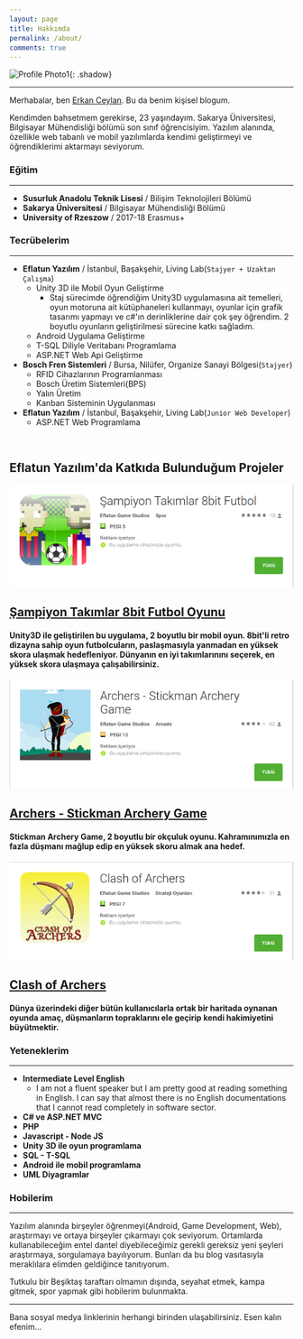 ```yaml
---
layout: page
title: Hakkımda
permalink: /about/
comments: true
---
```


![Profile Photo1]({{site.baseurl}}/assets/images/13.jpeg){: .shadow}
<br/>

-----

Merhabalar, ben [Erkan Ceylan][erkanceylan]. Bu da benim kişisel blogum.

Kendimden bahsetmem gerekirse, 23 yaşındayım. Sakarya Üniversitesi, Bilgisayar Mühendisliği bölümü son sınıf öğrencisiyim. Yazılım alanında, özellikle web tabanlı ve mobil yazılımlarda kendimi geliştirmeyi ve öğrendiklerimi aktarmayı seviyorum. 

### Eğitim
-----  
- __Susurluk Anadolu Teknik Lisesi__ / Bilişim Teknolojileri Bölümü
- __Sakarya Üniversitesi__ / Bilgisayar Mühendisliği Bölümü
- __University of Rzeszow__ / 2017-18 Erasmus+  

### Tecrübelerim
-----
- __Eflatun Yazılım__ / İstanbul, Başakşehir, Living Lab(`Stajyer + Uzaktan Çalışma`)
    - Unity 3D ile Mobil Oyun Geliştirme
		- Staj sürecimde öğrendiğim Unity3D uygulamasına ait temelleri, oyun motoruna ait kütüphaneleri kullanmayı, oyunlar için grafik tasarımı yapmayı ve c#'ın derinliklerine dair çok şey öğrendim. 2 boyutlu oyunların geliştirilmesi sürecine katkı sağladım.
	- Android Uygulama Geliştirme
	- T-SQL Diliyle Veritabanı Programlama
	- ASP.NET Web Api Geliştirme
- __Bosch Fren Sistemleri__ / Bursa, Nilüfer, Organize Sanayi Bölgesi(`Stajyer`)
	- RFID Cihazlarının Programlanması
	- Bosch Üretim Sistemleri(BPS)
	- Yalın Üretim
	- Kanban Sisteminin Uygulanması
- __Eflatun Yazılım__ / İstanbul, Başakşehir, Living Lab(`Junior Web Developer`)
	- ASP.NET Web Programlama

<br/>
<section class="recent-posts">
<div class="section-title">
<h2><span>Eflatun Yazılım'da Katkıda Bulunduğum Projeler</span></h2>
</div>
<div class="row listrecent">

<div class="col-md-4 grid-item">
<div class="card">
<a href="https://play.google.com/store/apps/details?id=ef.superligfutbol&hl=tr">
<img class="img-fluid" src="/assets/images/Sampiyon-Takimlar.png" alt="Sampiyon-Takimlar"> 
</a>
<div class="card-block">
	<h2 class="card-title"><a href="https://play.google.com/store/apps/details?id=ef.superligfutbol&hl=tr">Şampiyon Takımlar 8bit Futbol Oyunu</a></h2>
	<h4 class="card-text">Unity3D ile geliştirilen bu uygulama, 2 boyutlu bir mobil oyun. 8bit'li retro dizayna sahip oyun futbolcuların, paslaşmasıyla yanmadan en yüksek skora ulaşmak hedefleniyor. Dünyanın en iyi takımlarınını seçerek, en yüksek skora ulaşmaya çalışabilirsiniz.
	</h4>
</div>
</div>
</div>


<div class="col-md-4 grid-item">
	<div class="card">
		<a href="https://play.google.com/store/apps/details?id=ef.ArcherGame">
			<img class="img-fluid" src="/assets/images/Archers.png" alt="Archers"> 
		</a>
		<div class="card-block">
			<h2 class="card-title"><a href="https://play.google.com/store/apps/details?id=ef.ArcherGame">Archers - Stickman Archery Game</a></h2>
			<h4 class="card-text">
				Stickman Archery Game, 2 boyutlu bir okçuluk oyunu. Kahramınımızla en fazla düşmanı mağlup edip en yüksek skoru almak ana hedef. 
			</h4>
		</div>
	</div>
</div>


<div class="col-md-4 grid-item">
	<div class="card">
		<a href="https://play.google.com/store/apps/details?id=ef.clashofarchers">
			<img class="img-fluid" src="/assets/images/Clash-Of-Archers.png" alt="Clash-Of-Archers"> 
		</a>
		<div class="card-block">
			<h2 class="card-title"><a href="https://play.google.com/store/apps/details?id=ef.clashofarchers">Clash of Archers</a></h2>
			<h4 class="card-text">Dünya üzerindeki diğer bütün kullanıcılarla ortak bir haritada oynanan oyunda amaç, düşmanların topraklarını ele geçirip kendi hakimiyetini büyütmektir.
			</h4>
		</div>
	</div>
</div>
</div>
</section>

### Yeteneklerim
-----
- __Intermediate Level English__
	- I am not a fluent speaker but I am pretty good at reading something in English. I can say that almost there is no English documentations that I cannot read completely in software sector.
- __C# ve ASP.NET MVC__
- __PHP__
- __Javascript - Node JS__
- __Unity 3D ile oyun programlama__
- __SQL - T-SQL__
- __Android ile mobil programlama__
- __UML Diyagramlar__

### Hobilerim
-----
Yazılım alanında birşeyler öğrenmeyi(Android, Game Development, Web), araştırmayı ve ortaya birşeyler çıkarmayı çok seviyorum. Ortamlarda kullanabileceğim
entel dantel diyebileceğimiz gerekli gereksiz yeni şeyleri araştırmaya, sorgulamaya bayılıyorum. Bunları da bu blog vasıtasıyla
meraklılara elimden geldiğince tanıtıyorum.  

Tutkulu bir Beşiktaş taraftarı olmamın dışında, seyahat etmek, kampa gitmek, spor yapmak gibi hobilerim bulunmakta.  

***********

Bana sosyal medya linklerinin herhangi birinden ulaşabilirsiniz. Esen kalın efenim...  

  

[erkanceylan]: https://erkanceylan.com
